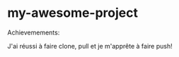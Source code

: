 # my-awesome-project

Achievemements:

J'ai réussi à faire clone, pull et je m'apprête à faire push!

